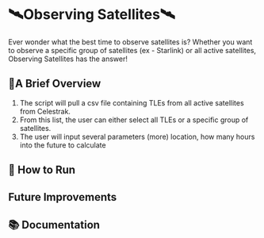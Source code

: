 # 🛰️Observing Satellites🛰️

Ever wonder what the best time to observe satellites is? Whether you want to observe a specific group of satellites (ex - Starlink) or all active satellites, Observing Satellites
has the answer!

## 📝A Brief Overview
1. The script will pull a csv file containing TLEs from all active satellites from Celestrak. 
2. From this list, the user can either select all TLEs or a specific group of satellites.
3. The user will input several parameters (more) location, how many hours into the future to calculate


## 📝 How to Run


## Future Improvements 

 
## 📚 Documentation 